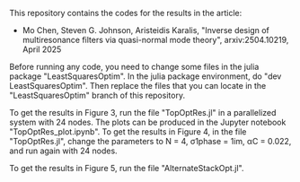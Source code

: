 This repository contains the codes for the results in the article:
* Mo Chen, Steven G. Johnson, Aristeidis Karalis, "Inverse design of multiresonance filters via quasi-normal mode theory", arxiv:2504.10219, April 2025

Before running any code, you need to change some files in the julia package "LeastSquaresOptim". In the julia package environment, do "dev LeastSquaresOptim". Then replace the files that you can locate in the "LeastSquaresOptim" branch of this repository.

To get the results in Figure 3, run the file "TopOptRes.jl" in a parallelized system with 24 nodes. The plots can be produced in the Jupyter notebook "TopOptRes_plot.ipynb".
To get the results in Figure 4, in the file "TopOptRes.jl", change the parameters to N = 4, σ1phase = 1im, αC = 0.022, and run again with 24 nodes.

To get the results in Figure 5, run the file "AlternateStackOpt.jl".
